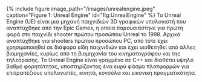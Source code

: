 {% include figure image_path="/images/unrealengine.jpeg" caption="Figure 1: Unreal Engine" id="fig:UnrealEngine" %}
Το Unreal Engine (UE) είναι μια μηχανή παιχνιδιών 3D γραφικών υπολογιστή που αναπτύχθηκε από την Epic Games, η οποία παρουσιάστηκε για πρώτη φορά στο παιχνίδι shooter πρώτου προσώπου Unreal το 1998. Αρχικά αναπτύχθηκε για shooters πρώτου προσώπου PC, από τότε έχει χρησιμοποιηθεί σε διάφορα είδη παιχνιδιών και έχει υιοθετηθεί από άλλες βιομηχανίες, κυρίως από τη βιομηχανία του κινηματογράφου και της τηλεόρασης. Το Unreal Engine είναι γραμμένο σε C++ και διαθέτει υψηλό βαθμό φορητότητας, υποστηρίζοντας ένα ευρύ φάσμα πλατφορμών για επιτραπέζιους υπολογιστές, κινητά, κονσόλα και εικονική πραγματικότητα.

[^1]: fig:UnrealEngine
